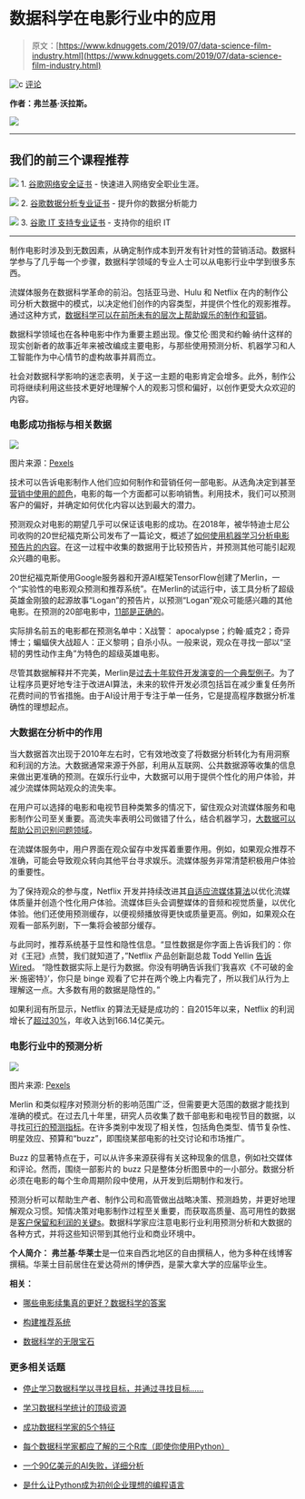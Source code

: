 # 数据科学在电影行业中的应用

> 原文：[https://www.kdnuggets.com/2019/07/data-science-film-industry.html](https://www.kdnuggets.com/2019/07/data-science-film-industry.html)

![c](../Images/3d9c022da2d331bb56691a9617b91b90.png) [评论](#comments)

**作者：弗兰基·沃拉斯。**

![](../Images/c498bb9a174a378c7800ff19fd7770fe.png)

* * *

## 我们的前三个课程推荐

![](../Images/0244c01ba9267c002ef39d4907e0b8fb.png) 1\. [谷歌网络安全证书](https://www.kdnuggets.com/google-cybersecurity) - 快速进入网络安全职业生涯。

![](../Images/e225c49c3c91745821c8c0368bf04711.png) 2\. [谷歌数据分析专业证书](https://www.kdnuggets.com/google-data-analytics) - 提升你的数据分析能力

![](../Images/0244c01ba9267c002ef39d4907e0b8fb.png) 3\. [谷歌 IT 支持专业证书](https://www.kdnuggets.com/google-itsupport) - 支持你的组织 IT

* * *

制作电影时涉及到无数因素，从确定制作成本到开发有针对性的营销活动。数据科学参与了几乎每一个步骤，数据科学领域的专业人士可以从电影行业中学到很多东西。

流媒体服务在数据科学革命的前沿。包括亚马逊、Hulu 和 Netflix 在内的制作公司分析大数据中的模式，以决定他们创作的内容类型，并提供个性化的观影推荐。通过这种方式，[数据科学可以在前所未有的层次上帮助娱乐的制作和营销](https://www.kdnuggets.com/2018/04/data-science-entertainment-netflix.html)。

数据科学领域也在各种电影中作为重要主题出现。像艾伦·图灵和约翰·纳什这样的现实创新者的故事近年来被改编成主要电影，与那些使用预测分析、机器学习和人工智能作为中心情节的虚构故事并肩而立。

社会对数据科学影响的迷恋表明，关于这一主题的电影肯定会增多。此外，制作公司将继续利用这些技术更好地理解个人的观影习惯和偏好，以创作更受大众欢迎的内容。

### 电影成功指标与相关数据

![](../Images/cf2147290e0baf6a21935dc1e94cd2bc.png)

图片来源：[Pexels](https://www.pexels.com/photo/coding-computer-data-depth-of-field-577585/)

技术可以告诉电影制作人他们应如何制作和营销任何一部电影。从选角决定到甚至[营销中使用的颜色](https://infographicworld.com/psychology-color-marketing/)，电影的每一个方面都可以影响销售。利用技术，我们可以预测客户的偏好，并确定如何优化内容以达到最大的潜力。

预测观众对电影的期望几乎可以保证该电影的成功。在2018年，被华特迪士尼公司收购的20世纪福克斯公司发布了一篇论文，概述了[如何使用机器学习分析电影预告片的内容](https://www.theverge.com/2018/11/2/18055514/fox-google-ai-analyze-movie-trailer-predict-success-logan)。在这一过程中收集的数据用于比较预告片，并预测其他可能引起观众兴趣的电影。

20世纪福克斯使用Google服务器和开源AI框架TensorFlow创建了Merlin，一个“实验性的电影观众预测和推荐系统”。在Merlin的试运行中，该工具分析了超级英雄金刚狼的起源故事“Logan”的预告片，以预测“Logan”观众可能感兴趣的其他电影。在预测的20部电影中，[11部是正确的](https://cloud.google.com/blog/products/ai-machine-learning/how-20th-century-fox-uses-ml-to-predict-a-movie-audience)。

实际排名前五的电影都在预测名单中：X战警： apocalypse；约翰·威克2；奇异博士；蝙蝠侠大战超人：正义黎明；自杀小队。一般来说，观众在寻找一部以“坚韧的男性动作主角”为特色的超级英雄电影。

尽管其数据解释并不完美，Merlin是[过去十年软件开发演变的一个典型例子](https://online.maryville.edu/blog/ai-and-the-evolution-of-software-development/)。为了让程序员更好地专注于改进AI算法，未来的软件开发必须包括旨在减少重复任务所花费时间的节省措施。由于AI设计用于专注于单一任务，它是提高程序数据分析准确性的理想起点。

### 大数据在分析中的作用

当大数据首次出现于2010年左右时，它有效地改变了将数据分析转化为有用洞察和利润的方法。大数据通常来源于外部，利用从互联网、公共数据源等收集的信息来做出更准确的预测。在娱乐行业中，大数据可以用于提供个性化的用户体验，并减少流媒体网站观众的流失率。

在用户可以选择的电影和电视节目种类繁多的情况下，留住观众对流媒体服务和电影制作公司至关重要。高流失率表明公司做错了什么，结合机器学习，[大数据可以帮助公司识别问题领域](https://www.kdnuggets.com/2019/05/churn-prediction-machine-learning.html)。

在流媒体服务中，用户界面在观众留存中发挥着重要作用。例如，如果观众推荐不准确，可能会导致观众转向其他平台寻求娱乐。流媒体服务非常清楚积极用户体验的重要性。

为了保持观众的参与度，Netflix 开发并持续改进其[自适应流媒体算法](https://medium.com/netflix-techblog/using-machine-learning-to-improve-streaming-quality-at-netflix-9651263ef09f)以优化流媒体质量并创造个性化用户体验。流媒体巨头会调整媒体的音频和视觉质量，以优化体验。他们还使用预测缓存，以便视频播放得更快或质量更高。例如，如果观众在观看一部系列剧，下一集将会被部分缓存。

与此同时，推荐系统基于显性和隐性信息。“显性数据是你字面上告诉我们的：你对《王冠》点赞，我们就知道了，”Netflix 产品创新副总裁 Todd Yellin [告诉 Wired](https://www.wired.co.uk/article/how-do-netflixs-algorithms-work-machine-learning-helps-to-predict-what-viewers-will-like)。 “隐性数据实际上是行为数据。你没有明确告诉我们‘我喜欢《不可破的金米·施密特》’，你只是 binge 观看了它并在两个晚上内看完了，所以我们从行为上理解这一点。大多数有用的数据是隐性的。”

如果利润有所显示，Netflix 的算法无疑是成功的：自2015年以来，Netflix 的利润增长了[超过30%](https://www.macrotrends.net/stocks/charts/NFLX/netflix/revenue)，年收入达到166.14亿美元。

### 电影行业中的预测分析

![](../Images/dbf2b20cbaf576e0a17bd4ef5f929238.png)

图片来源: [Pexels](https://www.pexels.com/photo/man-holding-remote-control-1040160/)

Merlin 和类似程序对预测分析的影响范围广泛，但需要更大范围的数据才能找到准确的模式。在过去几十年里，研究人员收集了数千部电影和电视节目的数据，以寻找[可行的预测指标](https://www.datavisitor.com/how-data-analytics-help-movie-success-prediction/)。在许多类别中发现了相关性，包括角色类型、情节复杂性、明星效应、预算和“buzz”，即围绕某部电影的社交讨论和市场推广。

Buzz 的显著特点在于，可以从许多来源获得有关这种现象的信息，例如社交媒体和评论。然而，围绕一部影片的 buzz 只是整体分析图景中的一小部分。数据分析必须在电影的每个生命周期阶段中使用，从开发到后期制作和发行。

预测分析可以帮助生产者、制作公司和高管做出战略决策、预测趋势，并更好地理解观众习惯。知情决策对电影制作过程至关重要，而获取高质量、高可用性的数据是[客户保留和利润的关键](https://onlinebusiness.umd.edu/blog/the-value-of-data-in-business/)[s](https://onlinebusiness.umd.edu/blog/the-value-of-data-in-business/)。数据科学家应注意电影行业利用预测分析和大数据的各种方式，并将这些知识带到其他行业和商业环境中。

**个人简介：** **弗兰基·华莱士**是一位来自西北地区的自由撰稿人，他为多种在线博客撰稿。华莱士目前居住在爱达荷州的博伊西，是蒙大拿大学的应届毕业生。

**相关：**

+   [哪些电影续集真的更好？数据科学的答案](https://www.kdnuggets.com/2015/10/movie-sequels-better-data-science.html)

+   [构建推荐系统](https://www.kdnuggets.com/2019/04/building-recommender-system.html)

+   [数据科学的无限宝石](https://www.kdnuggets.com/2019/06/infinity-stones-data-science.html)

### 更多相关话题

+   [停止学习数据科学以寻找目标，并通过寻找目标……](https://www.kdnuggets.com/2021/12/stop-learning-data-science-find-purpose.html)

+   [学习数据科学统计的顶级资源](https://www.kdnuggets.com/2021/12/springboard-top-resources-learn-data-science-statistics.html)

+   [成功数据科学家的5个特征](https://www.kdnuggets.com/2021/12/5-characteristics-successful-data-scientist.html)

+   [每个数据科学家都应了解的三个R库（即使你使用Python）](https://www.kdnuggets.com/2021/12/three-r-libraries-every-data-scientist-know-even-python.html)

+   [一个90亿美元的AI失败，详细分析](https://www.kdnuggets.com/2021/12/9b-ai-failure-examined.html)

+   [是什么让Python成为初创企业理想的编程语言](https://www.kdnuggets.com/2021/12/makes-python-ideal-programming-language-startups.html)
